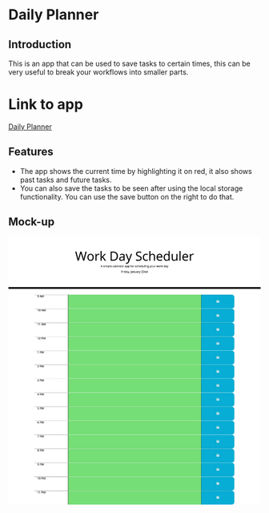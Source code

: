 # Daily Planner

## Introduction

This is an app that can be used to save tasks to certain times, this can be very useful to break your workflows into smaller parts.

# Link to app

[Daily Planner](https://jpecheverryp.github.io/Daily-Planner/)

## Features

- The app shows the current time by highlighting it on red, it also shows past tasks and future tasks.
- You can also save the tasks to be seen after using the local storage functionality. You can use the save button on the right to do that.

## Mock-up

![Mock-Up](assets/images/daily-planner-mockup.png)
